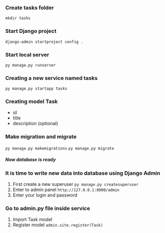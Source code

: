 ### Create tasks folder

`mkdir tasks`

### Start Django project
`django-admin startproject config .`

### Start local server
`py manage.py runserver`

### Creating a new service named tasks

`py manage.py startapp tasks`

### Creating model Task
- id
- title
- description (optional)

### Make migration and migrate
`py manage.py makemigrations`
`py manage.py migrate`

##### Now database is ready


### It is time to write new data into database using Django Admin
1. First create a new superuser
   `py manage.py createsuperuser`
2. Enter to admin panel
   `http://127.0.0.1:8000/admin`
3. Enter your login and password


### Go to admin.py file inside service
1. Import Task model
2. Register model
`admin.site.register(Task)`